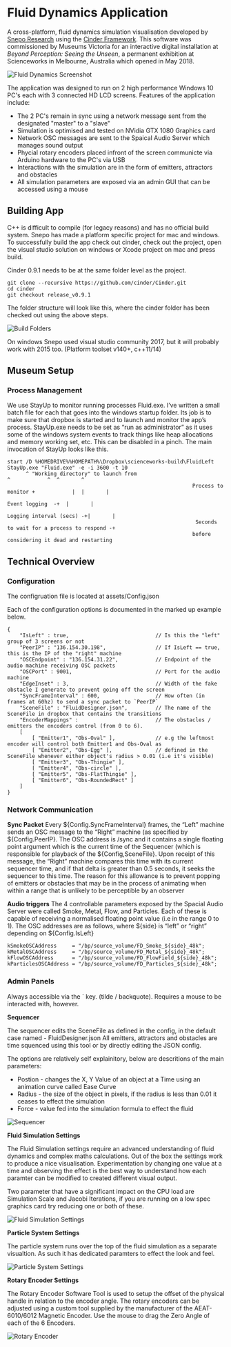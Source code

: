 # Fluid Dynamics Application

A cross-platform, fluid dynamics simulation visualisation developed by
[Snepo Research](https://www.snepo.com) using the [Cinder Framework](https://cinder.org). This software was commissioned by Museums Victoria for an interactive digital installation at *Beyond Perception: Seeing the Unseen*, a permanent exhibition at Scienceworks in Melbourne, Australia which opened in May 2018.

![Fluid Dynamics Screenshot](https://scienceworks.s3.amazonaws.com/documentation/fluid.png)

The application was designed to run on 2 high performance Windows 10 PC's each with 3 connected HD LCD screens. 
Features of the application include:

- The 2 PC's remain in sync using a network message sent from the designated "master" to a "slave"
- Simulation is optimised and tested on NVidia GTX 1080 Graphics card
- Network OSC messages are sent to the Spaical Audio Server which manages sound output
- Phycial rotary encoders placed infront of the screen communicte via Arduino hardware to the PC's via USB
- Interactions with the simulation are in the form of emitters, attractors and obstacles
- All simulation parameters are exposed via an admin GUI that can be accessed using a mouse

## Building App

C++ is difficult to compile (for legacy reasons) and has no official build system. Snepo has made a platform specific project for mac and windows. To successfully build the app check out cinder, check out the project, open the visual studio solution on windows or Xcode project on mac and press build. 

Cinder 0.9.1 needs to be at the same folder level as the project. 

```
git clone --recursive https://github.com/cinder/Cinder.git
cd cinder
git checkout release_v0.9.1
```

The folder structure will look like this, where the cinder folder has been checked out using the above steps. 

![Build Folders](https://scienceworks.s3.amazonaws.com/documentation/build-folders.png)

On windows Snepo used visual studio community 2017, but it will probably work with 2015 too. (Platform toolset v140+, c++11/14)

## Museum Setup

### Process Management

We use StayUp to monitor running processes Fluid.exe. I’ve written a small batch file for each that goes into the windows startup folder. Its job is to make sure that dropbox is started and to launch and monitor the app’s process. StayUp.exe needs to be set as “run as administrator” as it uses some of the windows system events to track things like heap allocations and memory working set, etc. This can be disabled in a pinch. The main invocation of StayUp looks like this.

```
start /D %HOMEDRIVE%%HOMEPATH%\Dropbox\scienceworks-build\FluidLeft StayUp.exe "Fluid.exe" -e -i 3600 -t 10     
      ^ "Working directory" to launch from                                     ^            ^  ^       ^
                                                            Process to monitor +            |  |       |
                                                                            Event logging  -+  |       |
                                                                     Logging interval (secs) -+|       |
                                                             Seconds to wait for a process to respond -+
                                                            before considering it dead and restarting
```

## Technical Overview

### Configuration 

The configruation file is located at assets/Config.json

Each of the configuration options is documented in the marked up example below. 

```
{
    "IsLeft" : true,                            // Is this the "left" group of 3 screens or not
    "PeerIP" : "136.154.30.198",                // If IsLeft == true, this is the IP of the "right" machine
    "OSCEndpoint" : "136.154.31.22",            // Endpoint of the audio machine receiving OSC packets
    "OSCPort" : 9001,                           // Port for the audio machine 
    "EdgeInset" : 3,                            // Width of the fake obstacle I generate to prevent going off the screen
    "SyncFrameInterval" : 600,                  // How often (in frames at 60hz) to send a sync packet to `PeerIP`
    "SceneFile" : "FluidDesigner.json",         // The name of the SceneFile in dropbox that contains the transitions
    "EncoderMappings" :                         // The obstacles / emitters the encoders control (from 0 to 6). 
    [
        [ "Emitter1", "Obs-Oval" ],             // e.g the leftmost encoder will control both Emitter1 and Obs-Oval as 
        [ "Emitter2", "Obs-Egg" ],              // defined in the SceneFile whenever either object's radius > 0.01 (i.e it's visible)
        [ "Emitter3", "Obs-Thingie" ],
        [ "Emitter4", "Obs-circle" ],
        [ "Emitter5", "Obs-FlatThingie" ],
        [ "Emitter6", "Obs-RoundedRect" ]
    ]
} 
```

### Network Communication

**Sync Packet**
Every ${Config.SyncFrameInterval} frames, the “Left” machine sends an OSC message to the “Right” machine (as specified by ${Config.PeerIP}. The OSC address is /sync and it contains a single floating point argument which is the current time of the Sequencer (which is responsible for playback of the ${Config,SceneFile}. Upon receipt of this message, the “Right” machine compares this time with its current sequencer time, and if that delta is greater than 0.5 seconds, it seeks the sequencer to this time. The reason for this allowance is to prevent popping of emitters or obstacles that may be in the process of animating when within a range that is unlikely to be perceptible by an observer

**Audio triggers**
The 4 controllable parameters exposed by the Spacial Audio Server were called Smoke, Metal, Flow, and Particles. Each of these is capable of receiving a normalised floating point value (i.e in the range 0 to 1). The OSC addresses are as follows, where ${side} is “left” or “right” depending on ${Config.IsLeft}

```
kSmokeOSCAddress     = "/bp/source_volume/FD_Smoke_${side}_48k";
kMetalOSCAddress     = "/bp/source_volume/FD_Metal_${side}_48k";
kFlowOSCAddress      = "/bp/source_volume/FD_FlowField_${side}_48k";
kParticlesOSCAddress = "/bp/source_volume/FD_Particles_${side}_48k";
```

### Admin Panels

Always accessible via the ` key. (tilde / backquote). Requires a mouse to be interacted with, however.

**Sequencer**

The sequencer edits the SceneFile as defined in the config, in the default case named - FluidDesigner.json
All emitters, attractors and obstacles are time squenced using this tool or by directly editing the JSON config. 

The options are relatively self explainitory, below are descritions of the main parameters:

- Postion - changes the X, Y Value of an object at a Time using an animation curve called Ease Curve
- Radius - the size of the object in pixels, if the radius is less than 0.01 it ceases to effect the simulation
- Force - value fed into the simulation formula to effect the fluid

![Sequencer](https://scienceworks.s3.amazonaws.com/documentation/sequencer.png)

**Fluid Simulation Settings**

The Fluid Simulation settings require an advanced understanding of fluid dynamics and complex maths calculations. Out of the box the settings work to produce a nice visualisation. Experimentation by changing one value at a time and observing the effect is the best way to understand how each paramter can be modified to created different visual output. 

Two parameter that have a significant impact on the CPU load are Simulation Scale and Jacobi Iterations, if you are running on a low spec graphics card try reducing one or both of these. 

![Fluid Simulation Settings](https://scienceworks.s3.amazonaws.com/documentation/fluid-sim-settings.png)

**Particle System Settings**

The particle system runs over the top of the fluid simulation as a separate visualtion. As such it has dedicated paramters to effect the look and feel. 

![Particle System Settings](https://scienceworks.s3.amazonaws.com/documentation/particle-system-settings.png)

**Rotary Encoder Settings**

The Rotary Encoder Software Tool is used to setup the offset of the physical handle in relation to the encoder angle. The rotary encoders can be adjusted using a custom tool supplied by the manufacturer of the AEAT-6010/6012 Magnetic Encoder. Use the mouse to drag the Zero Angle of each of the 6 Encoders. 

![Rotary Encoder](https://scienceworks.s3.amazonaws.com/documentation/rotary-encoder-settings.png)
